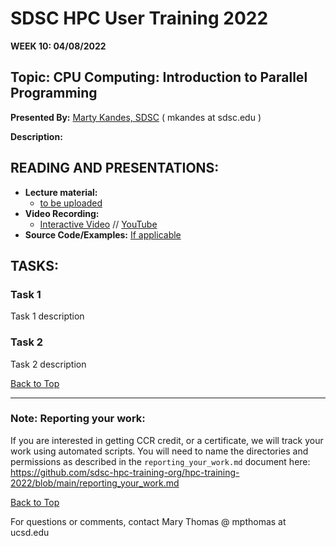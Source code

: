# SDSC HPC User Training 2022

**WEEK 10: 04/08/2022**

## Topic: CPU Computing: Introduction to Parallel Programming<a name="top"> 
**Presented By:** [Marty Kandes, SDSC](https://www.linkedin.com/in/marty-kandes-b53a34144/) ( mkandes  at  sdsc.edu )

**Description:**
  
## READING AND PRESENTATIONS:
* **Lecture material:** 
   * [to be uploaded]()
* **Video Recording:** 
   * [Interactive Video](https://education.sdsc.edu/training/interactive/hpc_user_training_2022/week10/) // [YouTube](https://youtu.be/od-RdIlwRhA)
* **Source Code/Examples:** [If applicable]()

## TASKS:

### Task 1
Task 1 description 


### Task 2
Task 2 description 

  
[Back to Top](#top)

__________________

### Note: Reporting your work:
If you are interested in getting CCR credit, or a certificate, we will track your work using automated scripts.
You will need to name the directories and permissions as described in the ``reporting_your_work.md`` document here:
https://github.com/sdsc-hpc-training-org/hpc-training-2022/blob/main/reporting_your_work.md

[Back to Top](#top)


For questions or comments, contact Mary Thomas @ mpthomas  at  ucsd.edu
